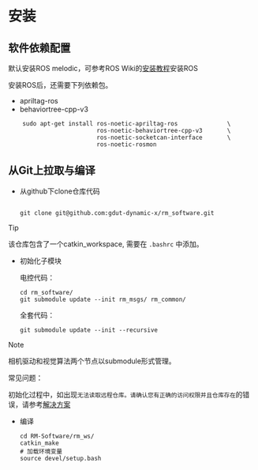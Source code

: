 # 安装
## 软件依赖配置
默认安装ROS melodic，可参考ROS Wiki的[安装教程](http://wiki.ros.org/cn)安装ROS

安装ROS后，还需要下列依赖包。
- apriltag-ros
- behaviortree-cpp-v3

```
    sudo apt-get install ros-noetic-apriltag-ros              \
                         ros-noetic-behaviortree-cpp-v3       \
                         ros-noetic-socketcan-interface       \
                         ros-noetic-rosmon

```
## 从Git上拉取与编译
+ 从github下clone仓库代码

    ```
    
    git clone git@github.com:gdut-dynamic-x/rm_software.git
    
    ```

> [!Tip]
>
>该仓库包含了一个catkin_workspace, 需要在 `.bashrc` 中添加。

+ 初始化子模块

    电控代码：
    
    ```
    cd rm_software/
    git submodule update --init rm_msgs/ rm_common/
    
    ```
   
    全套代码：

    ```
    git submodule update --init --recursive 
    
    ```
   
    
> [!Note]
>
>相机驱动和视觉算法两个节点以submodule形式管理。


常见问题：

初始化过程中，如出现```无法读取远程仓库。请确认您有正确的访问权限并且仓库存在```的错误，请参考[解决方案](https://blog.csdn.net/qq_36770641/article/details/88638573) 

+ 编译
  ```
  cd RM-Software/rm_ws/
  catkin_make
  # 加载环境变量
  source devel/setup.bash
  ```
